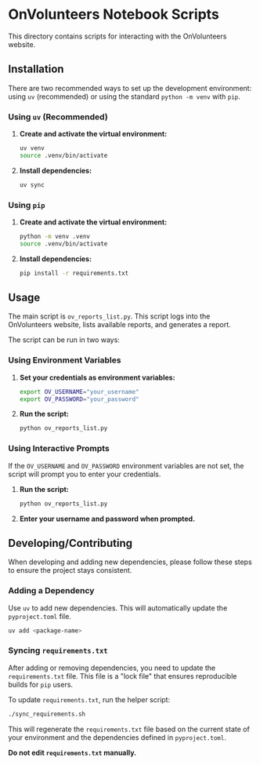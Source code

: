 # OnVolunteers Notebook Scripts

This directory contains scripts for interacting with the OnVolunteers website.

## Installation

There are two recommended ways to set up the development environment: using `uv` (recommended) or using the standard `python -m venv` with `pip`.

### Using `uv` (Recommended)

1.  **Create and activate the virtual environment:**
    ```bash
    uv venv
    source .venv/bin/activate
    ```

2.  **Install dependencies:**
    ```bash
    uv sync
    ```

### Using `pip`

1.  **Create and activate the virtual environment:**
    ```bash
    python -m venv .venv
    source .venv/bin/activate
    ```

2.  **Install dependencies:**
    ```bash
    pip install -r requirements.txt
    ```

## Usage

The main script is `ov_reports_list.py`. This script logs into the OnVolunteers website, lists available reports, and generates a report.

The script can be run in two ways:

### Using Environment Variables

1.  **Set your credentials as environment variables:**
    ```bash
    export OV_USERNAME="your_username"
    export OV_PASSWORD="your_password"
    ```

2.  **Run the script:**
    ```bash
    python ov_reports_list.py
    ```

### Using Interactive Prompts

If the `OV_USERNAME` and `OV_PASSWORD` environment variables are not set, the script will prompt you to enter your credentials.

1.  **Run the script:**
    ```bash
    python ov_reports_list.py
    ```

2.  **Enter your username and password when prompted.**

## Developing/Contributing

When developing and adding new dependencies, please follow these steps to ensure the project stays consistent.

### Adding a Dependency

Use `uv` to add new dependencies. This will automatically update the `pyproject.toml` file.

```bash
uv add <package-name>
```

### Syncing `requirements.txt`

After adding or removing dependencies, you need to update the `requirements.txt` file. This file is a "lock file" that ensures reproducible builds for `pip` users.

To update `requirements.txt`, run the helper script:

```bash
./sync_requirements.sh
```

This will regenerate the `requirements.txt` file based on the current state of your environment and the dependencies defined in `pyproject.toml`.

**Do not edit `requirements.txt` manually.**
